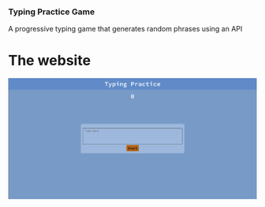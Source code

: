 ### Typing Practice Game

A progressive typing game that generates random phrases using an API

# The website

![Screenshot](./.github/screenshot1.png)
